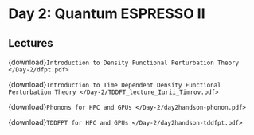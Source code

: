 # Day 2: Quantum ESPRESSO II

## Lectures

{download}`Introduction to Density Functional Perturbation Theory </Day-2/dfpt.pdf>`

{download}`Introduction to Time Dependent Density Functional Perturbation Theory </Day-2/TDDFT_lecture_Iurii_Timrov.pdf>`

{download}`Phonons for HPC and GPUs </Day-2/day2handson-phonon.pdf>`

{download}`TDDFPT for HPC and GPUs </Day-2/day2handson-tddfpt.pdf>`
